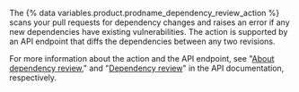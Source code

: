 The {% data variables.product.prodname_dependency_review_action %} scans your pull requests for dependency changes and raises an error if any new dependencies have existing vulnerabilities. The action is supported by an API endpoint that diffs the dependencies between any two revisions.

For more information about the action and the API endpoint, see "[About dependency review](/code-security/supply-chain-security/understanding-your-software-supply-chain/about-dependency-review#dependency-review-reinforcement)," and "[Dependency review](/rest/dependency-graph/dependency-review)" in the API documentation, respectively.